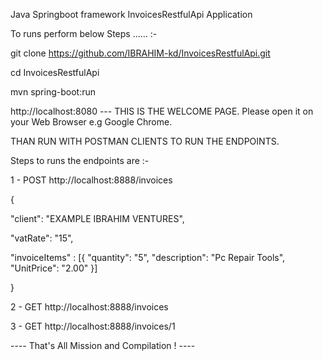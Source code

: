 Java Springboot framework InvoicesRestfulApi Application


To runs perform below Steps ...... :- 

git clone https://github.com/IBRAHIM-kd/InvoicesRestfulApi.git

cd InvoicesRestfulApi

mvn spring-boot:run


http://localhost:8080 --- THIS IS THE WELCOME PAGE. Please open it on your Web Browser e.g Google Chrome.


THAN RUN WITH POSTMAN CLIENTS TO RUN THE ENDPOINTS.

Steps to runs the endpoints are :-


1  - POST  http://localhost:8888/invoices 


{

  "client": "EXAMPLE IBRAHIM VENTURES",

  "vatRate": "15",

 "invoiceItems" : [{
        "quantity": "5",
        "description": "Pc Repair Tools",
        "UnitPrice": "2.00"
    }]
   
}



2 - GET  http://localhost:8888/invoices



3 - GET  http://localhost:8888/invoices/1




 ----  That's All Mission and Compilation ! ----